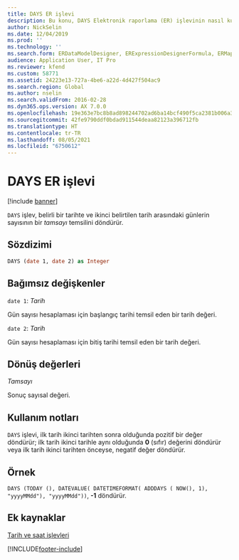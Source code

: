 ```yaml
---
title: DAYS ER işlevi
description: Bu konu, DAYS Elektronik raporlama (ER) işlevinin nasıl kullanıldığı hakkında bilgi sağlar.
author: NickSelin
ms.date: 12/04/2019
ms.prod: ''
ms.technology: ''
ms.search.form: ERDataModelDesigner, ERExpressionDesignerFormula, ERMappedFormatDesigner, ERModelMappingDesigner
audience: Application User, IT Pro
ms.reviewer: kfend
ms.custom: 58771
ms.assetid: 24223e13-727a-4be6-a22d-4d427f504ac9
ms.search.region: Global
ms.author: nselin
ms.search.validFrom: 2016-02-28
ms.dyn365.ops.version: AX 7.0.0
ms.openlocfilehash: 19e363e7bc8b8ad898244702ad6ba14bcf490f5ca2381b006a35dc0ed9309d49
ms.sourcegitcommit: 42fe9790ddf0bdad911544deaa82123a396712fb
ms.translationtype: HT
ms.contentlocale: tr-TR
ms.lasthandoff: 08/05/2021
ms.locfileid: "6750612"
---
```

# <a name="days-er-function"></a>DAYS ER işlevi

[!include [banner](../includes/banner.md)]

`DAYS` işlev, belirli bir tarihte ve ikinci belirtilen tarih arasındaki günlerin sayısının bir *tamsayı* temsilini döndürür.

## <a name="syntax"></a>Sözdizimi

```vb
DAYS (date 1, date 2) as Integer
```

## <a name="arguments"></a>Bağımsız değişkenler

`date 1`: *Tarih*

Gün sayısı hesaplaması için başlangıç tarihi temsil eden bir tarih değeri.

`date 2`: *Tarih*

Gün sayısı hesaplaması için bitiş tarihi temsil eden bir tarih değeri.

## <a name="return-values"></a>Dönüş değerleri

*Tamsayı*

Sonuç sayısal değeri.

## <a name="usage-notes"></a>Kullanım notları

`DAYS` işlevi, ilk tarih ikinci tarihten sonra olduğunda pozitif bir değer döndürür; ilk tarih ikinci tarihle aynı olduğunda **0** (sıfır) değerini döndürür veya ilk tarih ikinci tarihten önceyse, negatif değer döndürür.

## <a name="example"></a>Örnek

`DAYS (TODAY (), DATEVALUE( DATETIMEFORMAT( ADDDAYS ( NOW(), 1), "yyyyMMdd"), "yyyyMMdd"))`, **-1** döndürür.

## <a name="additional-resources"></a>Ek kaynaklar

[Tarih ve saat işlevleri](er-functions-category-datetime.md)


[!INCLUDE[footer-include](../../../includes/footer-banner.md)]